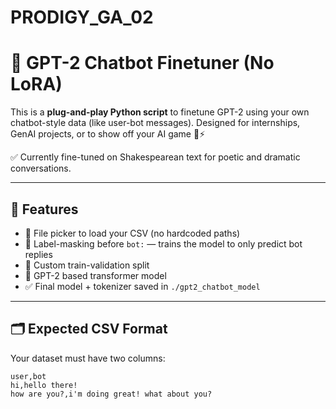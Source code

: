 # PRODIGY_GA_02
# 🧠 GPT-2 Chatbot Finetuner (No LoRA)

This is a **plug-and-play Python script** to finetune GPT-2 using your own chatbot-style data (like user-bot messages). Designed for internships, GenAI projects, or to show off your AI game 💬⚡

✅ Currently fine-tuned on Shakespearean text for poetic and dramatic conversations.

---

## 🚀 Features

- 📁 File picker to load your CSV (no hardcoded paths)
- 🧠 Label-masking before `bot:` — trains the model to only predict bot replies
- 🔄 Custom train-validation split
- 🤖 GPT-2 based transformer model
- ✅ Final model + tokenizer saved in `./gpt2_chatbot_model`

---

## 🗂️ Expected CSV Format

Your dataset must have two columns:

```csv
user,bot
hi,hello there!
how are you?,i'm doing great! what about you?


